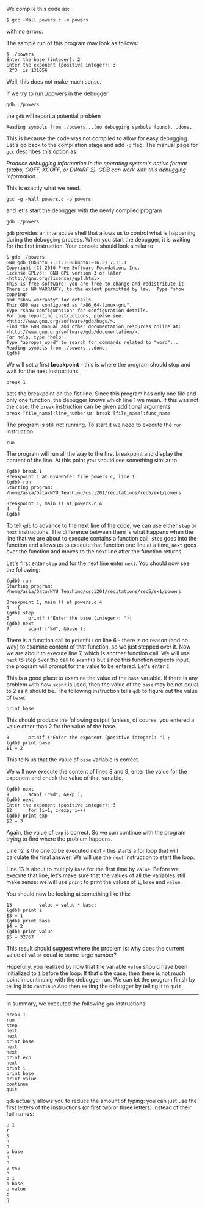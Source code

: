 
We compile this code as:

```
$ gcc -Wall powers.c -o powers
```
with no errors.

The sample run of this program may look as follows: 

```
$ ./powers 
Enter the base (integer): 2
Enter the exponent (positive integer): 3
 2^3  is 131056
```

Well, this does not make much sense. 

If we try to run ./powers in the debugger 

```
gdb ./powers 
```

the `gdb` will report a potential problem 

`Reading symbols from ./powers...(no debugging symbols found)...done.`

This is because the code was not compiled to allow for easy debugging. Let's go back to the compilation stage and add `-g` flag. 
The manual page for `gcc` describes this option as 

_Produce debugging information in the operating system's native format (stabs, COFF, XCOFF, or DWARF 2).  GDB can work with this debugging information._ 
           
This is exactly what we need. 

```
gcc -g -Wall powers.c -o powers 
```

and let's start the debugger with the newly compiled program 

```
gdb ./powers
``` 
`gdb` provides an interactive shell that allows us to control what is happening during
the debugging process. 
When you start the debugger, it is waiting for the first instruction. Your console should look similar to: 

```
$ gdb ./powers 
GNU gdb (Ubuntu 7.11.1-0ubuntu1~16.5) 7.11.1
Copyright (C) 2016 Free Software Foundation, Inc.
License GPLv3+: GNU GPL version 3 or later <http://gnu.org/licenses/gpl.html>
This is free software: you are free to change and redistribute it.
There is NO WARRANTY, to the extent permitted by law.  Type "show copying"
and "show warranty" for details.
This GDB was configured as "x86_64-linux-gnu".
Type "show configuration" for configuration details.
For bug reporting instructions, please see:
<http://www.gnu.org/software/gdb/bugs/>.
Find the GDB manual and other documentation resources online at:
<http://www.gnu.org/software/gdb/documentation/>.
For help, type "help".
Type "apropos word" to search for commands related to "word"...
Reading symbols from ./powers...done.
(gdb) 

``` 

We will set a first __breakpoint__ - this is where the program should stop and wait for the next instructions. 

```
break 1
```

sets the breakpoint on the fist line. Since this program has only one file and only
one function, the debugger knows which line 1 we mean. If this was not the case, the 
`break` instruction can be given additional arguments <br>`break [file_name]:line_number` or ` break [file_name]:func_name`


The program is still not running. To start it we need to execute the `run` instruction:

`run` 

The program will run all the way to the first breakpoint and display the content
of the line. At this point you should see something similar to:

```
(gdb) break 1
Breakpoint 1 at 0x4005fe: file powers.c, line 1.
(gdb) run
Starting program: /home/asia/Data/NYU_Teaching/csci201/recitations/rec5/ex1/powers 

Breakpoint 1, main () at powers.c:4
4	{
(gdb) 

```

To tell `gdb` to advance to the next line of the code, we can use either `step` or 
`next` instructions. The difference between them is what happens when the line
that we are about to execute contains a function call: `step` goes into the function
and allows us to execute that function one line at a time, `next` goes over the function
and moves to the next line after the function returns. 

Let's first enter `step` and for the next line enter `next`.
You should now see the following:

```
(gdb) run
Starting program: /home/asia/Data/NYU_Teaching/csci201/recitations/rec5/ex1/powers 

Breakpoint 1, main () at powers.c:4
4	{
(gdb) step
6		printf ("Enter the base (integer): ");
(gdb) next
7		scanf ("%d", &base );
```

There is a function call to `printf()` on line 6 - there is no reason (and no way) to examine content of that function, so we just stepped  over it. 
Now we are about to execute line 7, which is another function call. 
We will use `next` to step over the call to `scanf()` but since this function expects
input, the program will prompt for the value to be entered. Let's enter `2`. 

This is a good place to examine the value of the `base` variable. If there is any problem
with how `scanf` is used, then the value of the `base` may be not equal to 2 as it 
should be. The following instruction tells `gdb` to figure out the value of `base`:

```
print base
``` 
This should produce the following output (unless, of course, you entered a value 
other than 2 for the value of the base. 

```
8	    printf ("Enter the exponent (positive integer): ") ;
(gdb) print base
$1 = 2
```

This tells us that the value of `base` variable is correct. 

We will now execute the content of lines 8 and 9, enter the value for the exponent
and check the value of that variable. 

```
(gdb) next
9		scanf ("%d", &exp );
(gdb) next
Enter the exponent (positive integer): 3
12		for (i=1; i<exp; i++)
(gdb) print exp
$2 = 3
```

Again, the value of `exp` is correct. So we can continue with the program trying to
find where the problem happens. 

Line 12 is the one to be executed next - this starts a for loop that will calculate
the final answer. We will use the `next` instruction to start the loop.

Line 13 is about to multiply `base` for the first time by `value`. Before we execute
that line, let's make sure that the values of all the variables still make sense: we 
will use `print` to print the values of `i`, `base` and `value`. 

You should now be looking at something like this:

```
13			value = value * base;    
(gdb) print i
$3 = 1
(gdb) print base
$4 = 2
(gdb) print value
$5 = 32767
```

This result should suggest where the problem is: why does the current value of `value`
equal to some large number? 

Hopefully, you realized by now that the variable `value` should have been initialized to `1` before the loop. If that's the case, then there is not much point in continuing
with the debugger run. We can let the program finish by telling it to `continue` 
And then exiting the debugger by telling it to `quit`. 



---

In summary, we executed the following `gdb` instructions: 

```
break 1
run
step
next
next
print base
next 
next
print exp
next
print i
print base
print value
continue
quit
```

`gdb` actually allows you to reduce the amount of typing: you can just use the first letters of the instructions (or first two or three letters) instead of their full
names:

```
b 1
r
s
n
n
p base
n
n
p exp
n
p i
p base
p value
c
q
``` 





